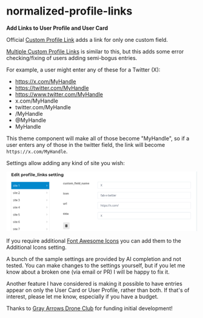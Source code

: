 # normalized-profile-links

**Add Links to User Profile and User Card**

Official [Custom Profile Link](https://meta.discourse.org/t/custom-profile-link/295470) adds a link for only one custom field.

[Multiple Custom Profile Links](https://meta.discourse.org/t/multiple-custom-profile-links/295547) is similar to this, but this adds some error checking/fixing of users adding semi-bogus entries.

For example, a user might enter any of these for a Twitter (X):

- https://x.com/MyHandle
- https://twitter.com/MyHandle
- https://www.twitter.com/MyHandle
- x.com/MyHandle
- twitter.com/MyHandle
- /MyHandle
- @MyHandle
- MyHandle

This theme component will make all of those become "MyHandle", so if a user enters any of those in the twitter field, the link will become `https://x.com/MyHandle`.

Settings allow adding any kind of site you wish:

![edit profile links](docs/edit-profile-links.png)

If you require additional [Font Awesome Icons](https://fontawesome.com/v6/search?o=r&m=free) you can add them to the Additional Icons setting.

A bunch of the sample settings are provided by AI completion and not tested. You can make changes to the settings yourself, but if you let me know about a broken one (via email or PR) I will be happy to fix it.

Another feature I have considered is making it possible to have entries appear on only the User Card or User Profile, rather than both. If that's of interest, please let me know, especially if you have a budget.

Thanks to [Gray Arrows Drone Club](https://greyarro.ws/) for funding initial development!
